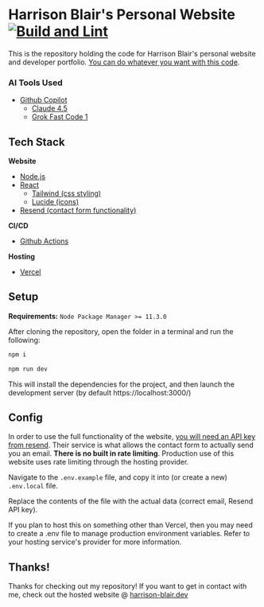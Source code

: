 Harrison Blair's Personal Website
[![Build and Lint](https://github.com/Harrison-Blair/personal-website/actions/workflows/build-and-lint.yml/badge.svg?event=push)](https://github.com/Harrison-Blair/personal-website/actions/workflows/build-and-lint.yml)
============
This is the repository holding the code for Harrison Blair's personal website and developer portfolio. [You can do whatever you want with this code](/LICENSE).

### AI Tools Used
- [Github Copilot](https://github.com/features/copilot)
  - [Claude 4.5](https://www.anthropic.com/news/claude-sonnet-4-5)
  - [Grok Fast Code 1](https://x.ai/news/grok-code-fast-1)

## Tech Stack
**Website**
- [Node.js](https://nodejs.org/)
- [React](https://react.dev/)
  - [Tailwind (css styling)](https://tailwindcss.com/)
  - [Lucide (icons)](https://lucide.dev/)
- [Resend (contact form functionality)](https://resend.com)

**CI/CD**
- [Github Actions](https://github.com/features/actions)

**Hosting**
- [Vercel](https://vercel.com/)

## Setup

**Requirements:** `Node Package Manager >= 11.3.0`

After cloning the repository, open the folder in a terminal and run the following:

```bash
npm i

npm run dev
```

This will install the dependencies for the project, and then launch the development server (by default https://localhost:3000/)

## Config

In order to use the full functionality of the website, [you will need an API key from resend](https://resend.com). Their service is what allows the contact form to actually send you an email. **There is no built in rate limiting**. Production use of this website uses rate limiting through the hosting provider.

Navigate to the `.env.example` file, and copy it into (or create a new) `.env.local` file.

Replace the contents of the file with the actual data (correct email, Resend API key).

If you plan to host this on something other than Vercel, then you may need to create a .env file to manage production environment variables. Refer to your hosting service's provider for more information.

## Thanks!
Thanks for checking out my repository! If you want to get in contact with me, check out the hosted website @ [harrison-blair.dev](https://www.harrison-blair.dev)
